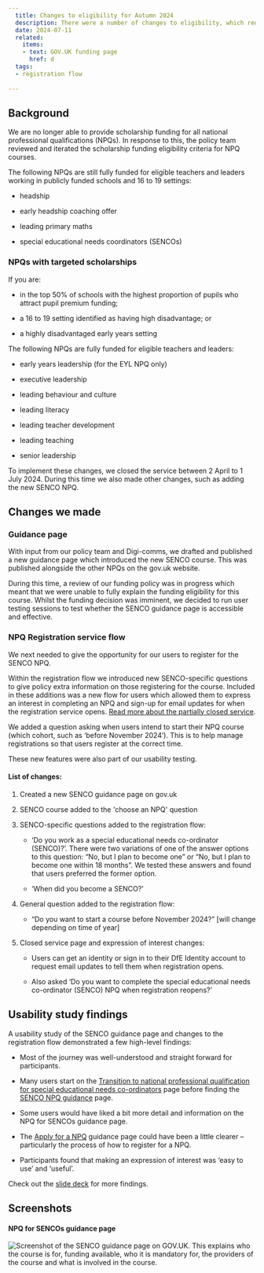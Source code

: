 ```yaml
---
  title: Changes to eligibility for Autumn 2024  
  description: There were a number of changes to eligibility, which required changes to the registration service to ensure users received the correct funding outcome.  
  date: 2024-07-11
  related:
    items:
    - text: GOV.UK funding page 
      href: d
  tags:
  - registration flow 
     
---
```


## Background

We are no longer able to provide scholarship funding for all national professional qualifications (NPQs). In response to this, the policy team reviewed and iterated the scholarship funding eligibility criteria for NPQ courses.  

The following NPQs are still fully funded for eligible teachers and leaders working in publicly funded schools and 16 to 19 settings: 

- headship 

- early headship coaching offer 

- leading primary maths 

- special educational needs coordinators (SENCOs) 

### NPQs with targeted scholarships  

If you are: 

- in the top 50% of schools with the highest proportion of pupils who attract pupil premium funding; 

- a 16 to 19 setting identified as having high disadvantage; or 

- a highly disadvantaged early years setting 

The following NPQs are fully funded for eligible teachers and leaders: 

- early years leadership (for the EYL NPQ only) 

- executive leadership 

- leading behaviour and culture 

- leading literacy 

- leading teacher development 

- leading teaching 

- senior leadership 

To implement these changes, we closed the service between 2 April to 1 July 2024. During this time we also made other changes, such as adding the new SENCO NPQ. 

## Changes we made 

### Guidance page

With input from our policy team and Digi-comms, we drafted and published a new guidance page which introduced the new SENCO course. This was published alongside the other NPQs on the gov.uk website.  

During this time, a review of our funding policy was in progress which meant that we were unable to fully explain the funding eligibility for this course. Whilst the funding decision was imminent, we decided to run user testing sessions to test whether the SENCO guidance page is accessible and effective. 

### NPQ Registration service flow 

We next needed to give the opportunity for our users to register for the SENCO NPQ.  

Within the registration flow we introduced new SENCO-specific questions to give policy extra information on those registering for the course. Included in these additions was a new flow for users which allowed them to express an interest in completing an NPQ and sign-up for email updates for when the registration service opens. [Read more about the partially closed service](/register-for-an-npq/partial-closure/). 

We added a question asking when users intend to start their NPQ course (which cohort, such as ‘before November 2024’). This is to help manage registrations so that users register at the correct time. 

These new features were also part of our usability testing. 

#### List of changes: 

1. Created a new SENCO guidance page on gov.uk 

2. SENCO course added to the 'choose an NPQ' question

3. SENCO-specific questions added to the registration flow:  

    - ‘Do you work as a special educational needs co-ordinator (SENCO)?’. There were two variations of one of the answer options to this question: “No, but I plan to become one” or “No, but I plan to become one within 18 months”. We tested these answers and found that users preferred the former option. 

    - ‘When did you become a SENCO?’ 

4. General question added to the registration flow:

    - “Do you want to start a course before November 2024?” [will change depending on time of year] 
 
5. Closed service page and expression of interest changes: 

    - Users can get an identity or sign in to their DfE Identity account to request email updates to tell them when registration opens. 

    - Also asked ‘Do you want to complete the special educational needs co-ordinator (SENCO) NPQ when registration reopens?’ 

## Usability study findings 

A usability study of the SENCO guidance page and changes to the registration flow demonstrated a few high-level findings: 

- Most of the journey was well-understood and straight forward for participants. 

- Many users start on the [Transition to national professional qualification for special educational needs co-ordinators](https://www.gov.uk/government/publications/mandatory-qualification-for-sencos/transition-to-national-professional-qualification-for-special-educational-needs-co-ordinators) page before finding the [SENCO NPQ guidance](https://www.gov.uk/guidance/special-educational-needs-co-ordinators-national-professional-qualification) page. 

- Some users would have liked a bit more detail and information on the NPQ for SENCOs guidance page.  

- The [Apply for a NPQ](https://www.gov.uk/guidance/apply-for-a-national-professional-qualification-npq) guidance page could have been a little clearer – particularly the process of how to register for a NPQ. 

- Participants found that making an expression of interest was ‘easy to use’ and ‘useful’. 

Check out the [slide deck](https://educationgovuk.sharepoint.com/:p:/r/sites/TeacherServices/_layouts/15/Doc.aspx?sourcedoc=%7BB8598247-2909-40BF-B496-FAD5C091A13E%7D&file=End-to-end%20DfE%20Registration%20SENCO%20NPQ.pptx&action=edit&mobileredirect=true) for more findings. 

## Screenshots 

#### NPQ for SENCOs guidance page 

![Screenshot of the SENCO guidance page on GOV.UK. This explains who the course is for, funding available, who it is mandatory for, the providers of the course and what is involved in the course.](/register-for-an-npq/2024-05-10-senco-npq/guidance-page-senco.png)

